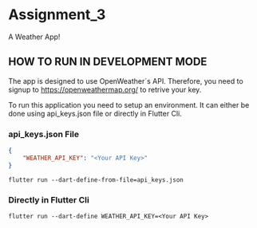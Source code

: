 # Assignment_3

A Weather App!

## HOW TO RUN IN DEVELOPMENT MODE

The app is designed to use OpenWeather´s API. Therefore, you need to signup to https://openweathermap.org/ to retrive your key. 

To run this application you need to setup an environment. 
It can either be done using api_keys.json file or directly in Flutter Cli.

### api_keys.json File

```json
{
    "WEATHER_API_KEY": "<Your API Key>"
}

```

```
flutter run --dart-define-from-file=api_keys.json

```

### Directly in Flutter Cli

```
flutter run --dart-define WEATHER_API_KEY=<Your API Key>
```
